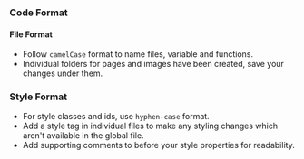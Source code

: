 ### Code Format

#### File Format

- Follow `camelCase` format to name files, variable and functions. 
- Individual folders for pages and images have been created, save your changes under them. 

### Style Format
- For style classes and ids, use `hyphen-case` format. 
- Add a style tag in individual files to make any styling changes which aren't available in the global file.
- Add supporting comments to before your style properties for readability. 